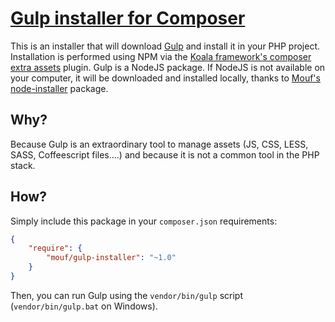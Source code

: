 [Gulp installer for Composer](http://mouf-php.com/packages/mouf/gulp-installer)
=============================

This is an installer that will download [Gulp](http://gulpjs.com/) and install it in your PHP project.
Installation is performed using NPM via the [Koala framework's composer extra assets](https://github.com/koala-framework/composer-extra-assets/) 
plugin. Gulp is a NodeJS package. If NodeJS is not available on your computer, it will be downloaded and installed
locally, thanks to [Mouf's node-installer](https://github.com/koala-framework/composer-extra-assets/) package.

Why?
----

Because Gulp is an extraordinary tool to manage assets (JS, CSS, LESS, SASS, Coffeescript files....) and because 
it is not a common tool in the PHP stack.

How?
----

Simply include this package in your `composer.json` requirements:

```json
{
    "require": {
        "mouf/gulp-installer": "~1.0"
    }
}
```

Then, you can run Gulp using the `vendor/bin/gulp` script (`vendor/bin/gulp.bat` on Windows).
